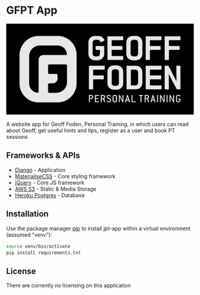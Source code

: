 # GFPT App

![](static/img/github_icon.jpg)

A website app for Geoff Foden, Personal Training, in which users can read about Geoff, get useful hints and tips, register as a user and book PT sessions

## Frameworks & APIs
- [Django](https://www.djangoproject.com/) - Application
- [MaterialiseCSS](https://materializecss.com/) - Core styling framework
- [jQuery](https://cdnjs.cloudflare.com/ajax/libs/jquery/3.2.1/jquery.min.js) - Core JS framework
- [AWS S3](https://aws.amazon.com/s3/) - Static & Media Storage
- [Heroku Postgres](https://dashboard.heroku.com/) - Database

## Installation
Use the package manager [pip](https://pip.pypa.io/en/stable/) to install jpt-app within a virtual environment (assumed "venv"):

```bash
source venv/bin/activate
pip install requirements.txt
```


## License
There are currently no licensing on this application
